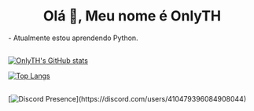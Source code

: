 <h1 align="center">Olá 👋, Meu nome é OnlyTH</h1>
- Atualmente estou aprendendo Python.

##

[![OnlyTH's GitHub stats](https://github-readme-stats.vercel.app/api?username=OnlyTH777&show_icons=true&theme=tokyonight)](https://github.com/anuraghazra/github-readme-stats)

[![Top Langs](https://github-readme-stats.vercel.app/api/top-langs/?username=OnlyTH777&theme=tokyonight)](https://github.com/anuraghazra/github-readme-stats)

##
[![Discord Presence](https://lanyard.cnrad.dev/api/410479396084908044?bg=00000000&idleMessage=Provavelmente%20comendo%20ou%20dormindo...)](https://discord.com/users/410479396084908044)
